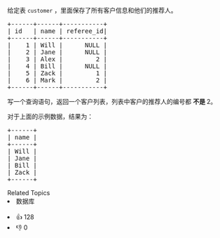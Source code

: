 <p>给定表&nbsp;<code>customer</code>&nbsp;，里面保存了所有客户信息和他们的推荐人。</p>

<pre>
+------+------+-----------+
| id   | name | referee_id|
+------+------+-----------+
|    1 | Will |      NULL |
|    2 | Jane |      NULL |
|    3 | Alex |         2 |
|    4 | Bill |      NULL |
|    5 | Zack |         1 |
|    6 | Mark |         2 |
+------+------+-----------+
</pre>

<p>写一个查询语句，返回一个客户列表，列表中客户的推荐人的编号都&nbsp;<strong>不是 </strong>2。</p>

<p>对于上面的示例数据，结果为：</p>

<pre>
+------+
| name |
+------+
| Will |
| Jane |
| Bill |
| Zack |
+------+
</pre>

<div><div>Related Topics</div><div><li>数据库</li></div></div><br><div><li>👍 128</li><li>👎 0</li></div>